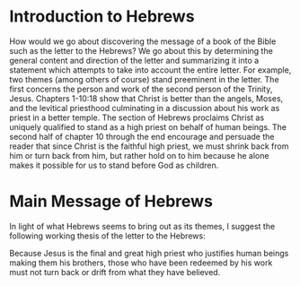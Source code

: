# Introduction to Hebrews

How would we go about discovering the message of a book of the Bible such as the letter to the Hebrews? We go about 
this by determining the general content and direction of the letter and summarizing it into a statement which attempts 
to take into account the entire letter. For example, two themes (among others of course) stand preeminent in the letter.
The first concerns the person and work of the second person of the Trinity, Jesus. Chapters 1-10:18 show that Christ is 
better than the angels, Moses, and the levitical priesthood culminating in a discussion about his work as priest in a 
better temple. The section of Hebrews proclaims Christ as uniquely qualified to stand as a high priest on behalf of 
human beings. The second half of chapter 10 through the end encourage and persuade the reader that since Christ is 
the faithful high priest, we must shrink back from him or turn back from him, but rather hold on to him because he 
alone makes it possible for us to stand before God as children.

# Main Message of Hebrews

In light of what Hebrews seems to bring out as its themes, I suggest the following working thesis of the letter to the Hebrews:

Because Jesus is the final and great high priest who justifies human beings making them his brothers, those who have been 
redeemed by his work must not turn back or drift from what they have believed.
